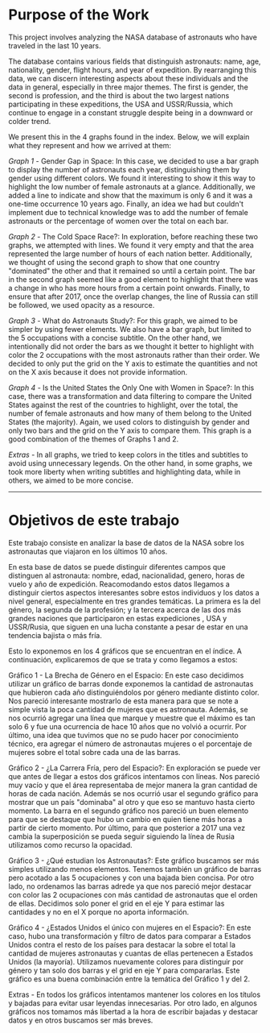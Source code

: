 # Purpose of the Work
This project involves analyzing the NASA database of astronauts who have traveled in the last 10 years.

The database contains various fields that distinguish astronauts: name, age, nationality, gender, flight hours, and year of expedition. By rearranging this data, we can discern interesting aspects about these individuals and the data in general, especially in three major themes. The first is gender, the second is profession, and the third is about the two largest nations participating in these expeditions, the USA and USSR/Russia, which continue to engage in a constant struggle despite being in a downward or colder trend.

We present this in the 4 graphs found in the index. Below, we will explain what they represent and how we arrived at them:

*Graph 1* - Gender Gap in Space: In this case, we decided to use a bar graph to display the number of astronauts each year, distinguishing them by gender using different colors. We found it interesting to show it this way to highlight the low number of female astronauts at a glance. Additionally, we added a line to indicate and show that the maximum is only 6 and it was a one-time occurrence 10 years ago. Finally, an idea we had but couldn't implement due to technical knowledge was to add the number of female astronauts or the percentage of women over the total on each bar.

*Graph 2* - The Cold Space Race?: In exploration, before reaching these two graphs, we attempted with lines. We found it very empty and that the area represented the large number of hours of each nation better. Additionally, we thought of using the second graph to show that one country "dominated" the other and that it remained so until a certain point. The bar in the second graph seemed like a good element to highlight that there was a change in who has more hours from a certain point onwards. Finally, to ensure that after 2017, once the overlap changes, the line of Russia can still be followed, we used opacity as a resource.

*Graph 3* - What do Astronauts Study?: For this graph, we aimed to be simpler by using fewer elements. We also have a bar graph, but limited to the 5 occupations with a concise subtitle. On the other hand, we intentionally did not order the bars as we thought it better to highlight with color the 2 occupations with the most astronauts rather than their order. We decided to only put the grid on the Y axis to estimate the quantities and not on the X axis because it does not provide information.

*Graph 4* - Is the United States the Only One with Women in Space?: In this case, there was a transformation and data filtering to compare the United States against the rest of the countries to highlight, over the total, the number of female astronauts and how many of them belong to the United States (the majority). Again, we used colors to distinguish by gender and only two bars and the grid on the Y axis to compare them. This graph is a good combination of the themes of Graphs 1 and 2.

*Extras* - In all graphs, we tried to keep colors in the titles and subtitles to avoid using unnecessary legends. On the other hand, in some graphs, we took more liberty when writing subtitles and highlighting data, while in others, we aimed to be more concise.


------------------------------------------------------------

# Objetivos de este trabajo
Este trabajo consiste en analizar la base de datos de la NASA sobre los astronautas que viajaron en los últimos 10 años.

En esta base de datos se puede distinguir diferentes campos que distinguen al astronauta: nombre, edad, nacionalidad, genero, horas de vuelo y año de expedición. Reacomodando estos datos llegamos a distinguir ciertos aspectos interesantes sobre estos individuos y los datos a nivel general, especialmente en tres grandes temáticas. La primera es la del género, la segunda de la profesión; y la tercera acerca de las dos más grandes naciones que participaron en estas expediciones , USA y USSR/Rusia, que siguen en una lucha constante a pesar de estar en una tendencia bajista o más fría.

Esto lo exponemos en los 4 gráficos que se encuentran en el índice. A continuación, explicaremos de que se trata y como llegamos a estos:

Gráfico 1 - La Brecha de Género en el Espacio: En este caso decidimos utilizar un gráfico de barras donde exponemos la cantidad de astronautas que hubieron cada año distinguiéndolos por género mediante distinto color. Nos pareció interesante mostrarlo de esta manera para que se note a simple vista la poca cantidad de mujeres que es astronauta. Además, se nos ocurrió agregar una línea que marque y muestre que el máximo es tan solo 6 y fue una ocurrencia de hace 10 años que no volvió a ocurrir. Por último, una idea que tuvimos que no se pudo hacer por conocimiento técnico, era agregar el número de astronautas mujeres o el porcentaje de mujeres sobre el total sobre cada una de las barras.

Gráfico 2 - ¿La Carrera Fría, pero del Espacio?: En exploración se puede ver que antes de llegar a estos dos gráficos intentamos con líneas. Nos pareció muy vacío y que el área representaba de mejor manera la gran cantidad de horas de cada nación. Además se nos ocurrió usar el segundo gráfico para mostrar que un país "dominaba" al otro y que eso se mantuvo hasta cierto momento. La barra en el segundo gráfico nos pareció un buen elemento para que se destaque que hubo un cambio en quien tiene más horas a partir de cierto momento. Por último, para que posterior a 2017 una vez cambia la superposición se pueda seguir siguiendo la línea de Rusia utilizamos como recurso la opacidad.

Gráfico 3 - ¿Qué estudian los Astronautas?: Este gráfico buscamos ser más simples utilizando menos elementos. Tenemos también un gráfico de barras pero acotado a las 5 ocupaciones y con una bajada bien concisa. Por otro lado, no ordenamos las barras adrede ya que nos pareció mejor destacar con color las 2 ocupaciones con más cantidad de astronautas que el orden de ellas. Decidimos solo poner el grid en el eje Y para estimar las cantidades y no en el X porque no aporta información.

Gráfico 4 - ¿Estados Unidos el único con mujeres en el Espacio?: En este caso, hubo una transformación y filtro de datos para comparar a Estados Unidos contra el resto de los países para destacar la sobre el total la cantidad de mujeres astronautas y cuantas de ellas pertenecen a Estados Unidos (la mayoría). Utilizamos nuevamente colores para distinguir por género y tan solo dos barras y el grid en eje Y para compararlas. Este gráfico es una buena combinación entre la temática del Gráfico 1 y del 2.

Extras - En todos los gráficos intentamos mantener los colores en los títulos y bajadas para evitar usar leyendas innecesarias. Por otro lado, en algunos gráficos nos tomamos más libertad a la hora de escribir bajadas y destacar datos y en otros buscamos ser más breves.
